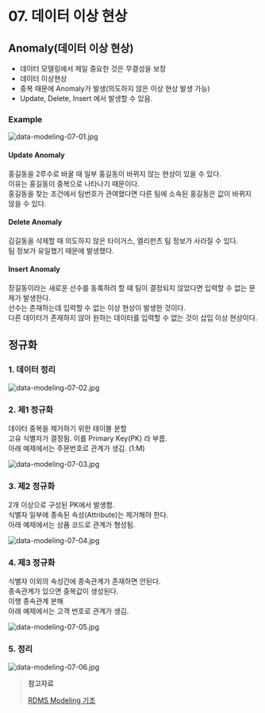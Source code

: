 # 07. 데이터 이상 현상

## Anomaly(데이터 이상 현상)

- 데이터 모델링에서 제일 중요한 것은 무결성을 보장
- 데이터 이상현상
- 중복 때문에 Anomaly가 발생(의도하지 않은 이상 현상 발생 가능)
- Update, Delete, Insert 에서 발생할 수 있음.

### Example

![data-modeling-07-01.jpg](data-modeling-07-01.jpg)

#### Update Anomaly

홍길동을 2루수로 바꿀 때 일부 홍길동이 바뀌지 않는 현상이 있을 수 있다.  
이유는 홍길동이 중복으로 나타나기 때문이다.  
홍길동을 찾는 조건에서 팀번호가 관여했다면 다른 팀에 소속된 홍길동은 값이 바뀌지 않을 수 있다.  

#### Delete Anomaly

김길동을 삭제할 때 의도하지 않은 타이거스, 엘리펀츠 팀 정보가 사라질 수 있다.  
팀 정보가 유일했기 때문에 발생했다.

#### Insert Anomaly

장길동이라는 새로운 선수를 동록하려 할 때 팀이 결정되지 않았다면 입력할 수 없는 문제가 발생한다.  
선수는 존재하는데 입력할 수 없는 이상 현상이 발생한 것이다.  
다른 데이터가 존재하지 않아 원하는 데이터를 입력할 수 없는 것이 삽입 이상 현상이다.  

## 정규화

### 1. 데이터 정리

![data-modeling-07-02.jpg](data-modeling-07-02.jpg)

### 2. 제1 정규화

데이터 중복을 제거하기 위한 테이블 분할  
고유 식별자가 결정됨. 이를 Primary Key(PK) 라 부름.  
아래 예제에서는 주문번호로 관계가 생김. (1:M)

![data-modeling-07-03.jpg](data-modeling-07-03.jpg)

### 3. 제2 정규화

2개 이상으로 구성된 PK에서 발생함.  
식별자 일부에 종속된 속성(Attribute)는 제거해야 한다.  
아래 예제에서는 상품 코드로 관계가 형성됨.  

![data-modeling-07-04.jpg](data-modeling-07-04.jpg)

### 4. 제3 정규화

식별자 이외의 속성간에 종속관계가 존재하면 안된다.  
종속관계가 있으면 중복값이 생성된다.  
이행 종속관계 분해  
아래 예제에서는 고객 번호로 관계가 생김.  

![data-modeling-07-05.jpg](data-modeling-07-05.jpg)

### 5. 정리

![data-modeling-07-06.jpg](data-modeling-07-06.jpg)

> __참고자료__
>
> [RDMS Modeling 기초](https://inf.run/XhFbZ)